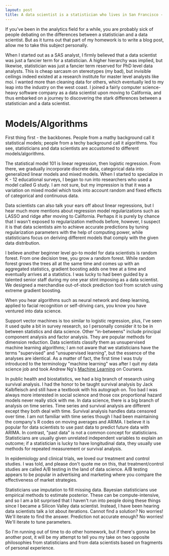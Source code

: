 ```yaml
---
layout: post
title: A data scientist is a statistician who lives in San Francisco - Part I
---
```


If you've been in the analytics field for a while, you are probably sick of people debating on the differences between a statistician and a data scientist. But as it turns out that part of my homework is to write a blog post, allow me to take this subject personally.

When I started out as a SAS analyst, I firmly believed that a data scientist was just a fancier term for a statistician. A higher hierarchy was implied, but likewise, statistician was just a fancier term reserved for PhD level data analysts. This is cheap sarcasm on stereotypes (my bad), but invisible ceilings indeed existed at a research institute for master level analysts like moi. I wanted more than cleaning data for others, which eventually led to my leap into the industry on the west coast. I joined a fairly computer science-heavy software company as a data scientist upon moving to California, and thus embarked on a journey to discovering the stark differences between a statistician and a data scientist.

#  Models/Algorithms

First thing first - the backbones. People from a mathy background call it statistical models; people from a techy background call it algorithms. You see, statisticians and data scientists are accustomed to different models/algorithms.

The statistical model 101 is linear regression, then logistic regression. From there, we gradually incorporate discrete data, categorical data into generalized linear models and mixed models. When I started to specialize in K - 12 educational surveys, I began to run into researchers who used a model called G study. I am not sure, but my impression is that it was a variation on mixed model which took into account random and fixed effects of categorical and continuous data.

Data scientists can also talk your ears off about linear regressions, but I hear much more mentions about regression model regularizations such as LASSO and ridge after moving to California. Perhaps it is purely by chance that I wasn't exposed to regularization methods before, however, I suspect it is that data scientists aim to achieve accurate predictions by tuning regularization parameters with the help of computing power, while statisticians focus on deriving different models that comply with the given data distribution.

I believe another beginner level go-to model for data scientists is random forest. From one decision tree, you grow a random forest. While random forest grows the trees all at the same time and comes up with an aggregated statistics, gradient boosting adds one tree at a time and eventually arrives at a statistics. I was lucky to had been guided by a talented senior staff during my one year stint imposing as a data scientist. We designed a merchandise out-of-stock prediction tool from scratch using extreme gradient boosting.

When you hear algorithms such as neural network and deep learning, applied to facial recognition or self-driving cars, you know you have ventured into data science.

Support vector machines is too similar to logistic regression, plus, I've seen it used quite a bit in survey research, so I personally consider it to be in between statistics and data science. Other "in-betweens" include principal component analysis and factor analysis. They are popular methods for dimension reduction. Data scientists classify them as unsupervised machine learning algorithms; I am not aware that we statisticians have the terms "supervised" and "unsupervised learning", but the essence of the analyses are identical. As a matter of fact, the first time I was truly introduced to the terminology "machine learning" was after I quit my data science job and took Andrew Ng's [Machine Learning](https://www.coursera.org/learn/machine-learning) on Coursera.

In public health and biostatistics, we had a big branch of research using survival analysis. I had the honor to be taught survival analysis by Jack Kalbfleisch and still have a textbook with his autograph on. Too bad I was always more interested in social science and those cox proportional hazard models never really stick with me. In data science, there is a big branch of analysis on time series. Time series and survival analysis are different except they both deal with time. Survival analysis handles data censored over time. I am not familiar with time series though I had been maintaining the company's R codes on moving averages and ARIMA. I believe it is popular for data scientists to use past data to predict future data with ARIMA. In contrast, "past data" is not a common concept for statisticians. Statisticians are usually given unrelated independent variables to explain an outcome; if a statistician is lucky to have longitudinal data, they usually use methods for repeated measurement or survival analysis.

In epidemiology and clinical trials, we loved our treatment and control studies. I was told, and please don't quote me on this, that treatment/control studies are called A/B testing in the land of data science. A/B testing appears to be popular in advertising and marketing where you compare the effectiveness of market strategies.

Statisticians use imputation to fill missing data. Bayesian statisticians use empirical methods to estimate posterior. These can be compute-intensive, and so I am a bit surprised that I haven't run into people doing these things since I became a Silicon Valley data scientist. Instead, I have been hearing data scientists talk a lot about iterations. Cannot find a solution? No worries! We'll iterate to find the answer. Prediction not accurate enough? No worries! We'll iterate to tune parameters.

So I'm running out of time to do other homework, but if there's gonna be another post, it will be my attempt to tell you my take on two opposite philosophies from statisticians and from data scientists based on fragments of personal experience.
